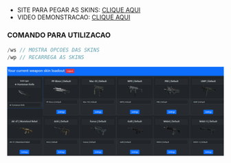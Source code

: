 - SITE PARA PEGAR AS SKINS: [CLIQUE AQUI](https://1337.kubrv.hostzn.com/skins/index.php)
- VIDEO DEMONSTRACAO: [CLIQUE AQUI](https://drive.google.com/file/d/1f3ptdUfHyTJVNk2aMIUDujJmJln-tyLt/view?usp=sharing)


### COMANDO PARA UTILIZACAO
```c
/ws // MOSTRA OPCOES DAS SKINS
/wp // RECARREGA AS SKINS

```
![preview](https://github.com/kubrv/1337-servidor/blob/main/instrucoes/skins_webpanel/screenshot.png?raw=true)